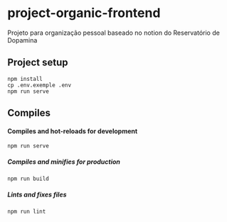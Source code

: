 # project-organic-frontend

Projeto para organização pessoal baseado no notion do Reservatório de Dopamina

## Project setup
```
npm install
cp .env.exemple .env
npm run serve
```

## Compiles

#### Compiles and hot-reloads for development
```
npm run serve
```

##### Compiles and minifies for production
```
npm run build
```

##### Lints and fixes files
```
npm run lint
```
